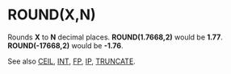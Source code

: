 # ROUND(X,N)

Rounds **X** to **N** decimal places. **ROUND(1.7668,2)** would be **1.77**. **ROUND(-17668,2)** would be **-1.76**.

See also [CEIL](man_fn-ceil.md), [INT](man_fn-int.md), [FP](man_fn-fp.md), [IP](man_fn-ip.md), [TRUNCATE](man_fn-truncate.md).
